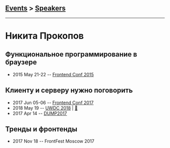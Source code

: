 ## [Events](../README.md) > [Speakers](../speakers.md)
---

# Никита Прокопов

## Функциональное программирование в браузере
- 2015 May 21-22 -- [Frontend Conf 2015](https://www.youtube.com/watch?v=binCNvZIZyM)    
## Клиенту и серверу нужно поговорить
- 2017 Jun 05-06 -- [Frontend Conf 2017](https://www.youtube.com/watch?v=B_1gC0Y2AgM)    
- 2018 May 19 -- [UWDC 2018](https://youtu.be/B5RQTND0RtA?t=12298)  | [:notebook:](https://2018.uwdc.ru/storage/lectures/presentaions/1xm06L2hbmqu6Kz9YUsd3qmsUfjXtzVOfU0l42as.pdf)  
- 2017 Apr 14 -- [DUMP2017](https://www.youtube.com/watch?v=m-siXL-mbbE)    
## Тренды и фронтенды
- 2017 Nov 18 -- FrontFest Moscow 2017    
